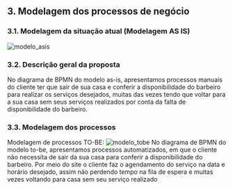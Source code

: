 ## 3. Modelagem dos processos de negócio
### 3.1. Modelagem da situação atual (Modelagem AS IS)

![modelo_asis](https://github.com/ICEI-PUC-Minas-PSG-ADS-TI/psg-ads-2024-1-p2-tiapn-7358-1-01-Afiados-Estilosos/assets/128488342/e6b65200-5326-44cc-9fd5-27d7b5df0bd0)

### 3.2. Descrição geral da proposta
No diagrama de BPMN do modelo as-is, apresentamos processos manuais do cliente ter que sair de sua
casa e conferir a disponibilidade do barbeiro para realizar os serviços desejados, muitas das
vezes tendo que voltar para a sua casa sem seus serviços realizados por conta da falta de
disponibilidade do barbeiro.

### 3.3. Modelagem dos processos

Modelagem de processos TO-BE:
![modelo_tobe](https://github.com/ICEI-PUC-Minas-PSG-ADS-TI/psg-ads-2024-1-p2-tiapn-7358-1-01-Afiados-Estilosos/assets/128488342/d8522410-4598-460b-9f65-ec7f32fc3ccb)
No diagrama de BPMN do modelo to-be, apresentamos processos automatizados, em que o cliente não
necessita de sair da sua casa para conferir a disponibilidade do barbeiro. Por meio do site o
cliente faz o agendamento do serviço na data e horário desejado, assim não perdendo
tempo na fila de espera e muitas vezes voltando para casa sem seu serviço realizado
